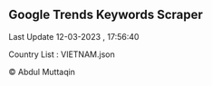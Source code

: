 

## Google Trends Keywords Scraper 
 
Last Update 12-03-2023 , 17:56:40

Country List :
VIETNAM.json



© Abdul Muttaqin 
